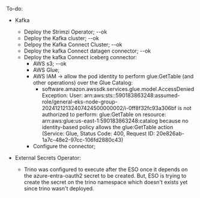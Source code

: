 To-do:

* Kafka
    * Deploy the Strimzi Operator; --ok
    * Deploy the Kafka cluster; --ok
    * Delpoy the Kafka Connect Cluster; --ok
    * Deploy the kafka Connect datagen connector; --ok
    * Deploy the kafka Connect iceberg connector:
        * AWS s3; --ok
        * AWS Glue;
        * AWS IAM -> allow the pod identity to perform glue:GetTable (and other operations) over the Glue Catalog:
            * software.amazon.awssdk.services.glue.model.AccessDeniedException: User: arn:aws:sts::590183863248:assumed-role/general-eks-node-group-20241212132407424500000002/i-0ff8f32fc93a306bf is not authorized to perform: glue:GetTable on resource: arn:aws:glue:us-east-1:590183863248:catalog because no identity-based policy allows the glue:GetTable action (Service: Glue, Status Code: 400, Request ID: 20e826ab-1a7c-48e2-97cc-106fd2880c43)
        * Configure the connector;

* External Secrets Operator:
    * Trino was configured to execute after the ESO once it depends on the azure-entra-oauth2 secret to be created. But, ESO is trying to create the secret on the trino namespace which doesn't exists yet since trino wasn't deployed.